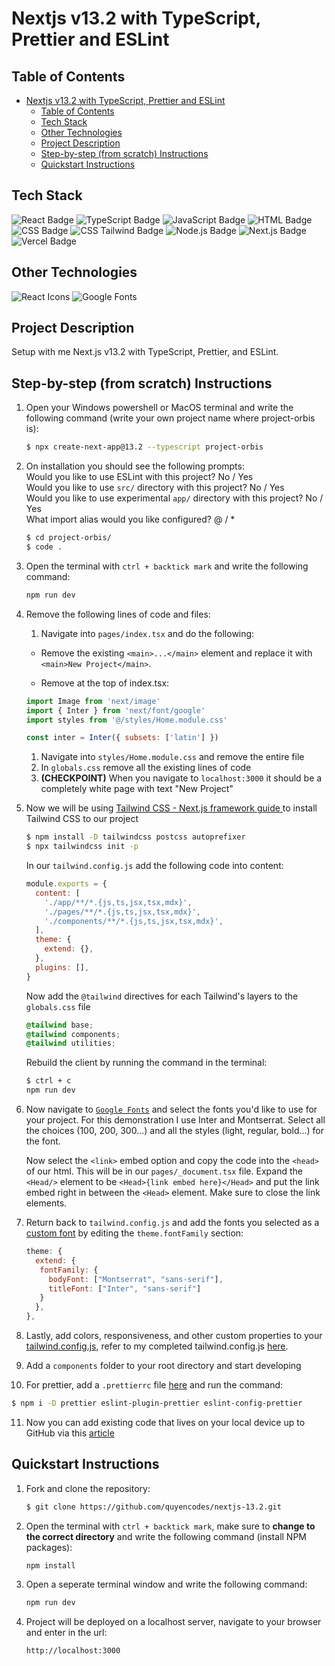 # Nextjs v13.2 with TypeScript, Prettier and ESLint

## Table of Contents

- [Nextjs v13.2 with TypeScript, Prettier and ESLint](#nextjs-v132-with-typescript-prettier-and-eslint)
  - [Table of Contents](#table-of-contents)
  - [Tech Stack](#tech-stack)
  - [Other Technologies](#other-technologies)
  - [Project Description](#project-description)
  - [Step-by-step (from scratch) Instructions](#step-by-step-from-scratch-instructions)
  - [Quickstart Instructions](#quickstart-instructions)

## Tech Stack

<div align="left" width="100%">
  <img src="https://img.shields.io/badge/react-%2320232a.svg?style=for-the-badge&logo=react&logoColor=%2361DAFB" alt="React Badge"/>
  <img src="https://img.shields.io/badge/TypeScript-3178C6.svg?style=for-the-badge&logo=TypeScript&logoColor=white" alt="TypeScript Badge"/>
  <img src="https://img.shields.io/badge/JavaScript-F7DF1E.svg?style=for-the-badge&logo=JavaScript&logoColor=black" alt="JavaScript Badge"/>
  <img src="https://img.shields.io/badge/HTML5-E34F26.svg?style=for-the-badge&logo=HTML5&logoColor=white" alt="HTML Badge"/>
  <img src="https://img.shields.io/badge/CSS3-1572B6.svg?style=for-the-badge&logo=CSS3&logoColor=white" alt="CSS Badge"/>
  <img src="https://img.shields.io/badge/Tailwind%20CSS-06B6D4.svg?style=for-the-badge&logo=Tailwind-CSS&logoColor=white" alt="CSS Tailwind Badge"/>
  <img src="https://img.shields.io/badge/node.js-6DA55F?style=for-the-badge&logo=node.js&logoColor=white" alt="Node.js Badge"/>
  <img src="https://img.shields.io/badge/Next.js-000000.svg?style=for-the-badge&logo=nextdotjs&logoColor=white" alt="Next.js Badge"/>
  <img src="https://img.shields.io/badge/Vercel-000000.svg?style=for-the-badge&logo=Vercel&logoColor=white" alt="Vercel Badge"/>
</div>

## Other Technologies

<div>
  <img src="https://img.shields.io/badge/React_Icons-61DAFB.svg?style=for-the-badge&logo=React&logoColor=black" alt="React Icons"/>
  <img src="https://img.shields.io/badge/Google%20Fonts-4285F4.svg?style=for-the-badge&logo=Google-Fonts&logoColor=white" alt="Google Fonts"/>
</div>

## Project Description

Setup with me Next.js v13.2 with TypeScript, Prettier, and ESLint.

## Step-by-step (from scratch) Instructions

1. Open your Windows powershell or MacOS terminal and write the following command (write your own project name where project-orbis is):

   ```bash
   $ npx create-next-app@13.2 --typescript project-orbis
   ```

2. On installation you should see the following prompts:\
   Would you like to use ESLint with this project? No / <a>Yes</a>\
   Would you like to use `src/` directory with this project? <a>No</a> / Yes\
   Would you like to use experimental `app/` directory with this project? <a>No</a> / Yes\
   What import alias would you like configured? <a>@</a> / \*

   ```bash
   $ cd project-orbis/
   $ code .
   ```

3. Open the terminal with `ctrl + backtick mark` and write the following command:

   ```bash
   npm run dev
   ```

4. Remove the following lines of code and files:

   1. Navigate into `pages/index.tsx` and do the following:

   - Remove the existing `<main>...</main>` element and replace it with `<main>New Project</main>`.

   - Remove at the top of index.tsx:

   ```js
   import Image from 'next/image'
   import { Inter } from 'next/font/google'
   import styles from '@/styles/Home.module.css'

   const inter = Inter({ subsets: ['latin'] })
   ```

   1. Navigate into `styles/Home.module.css` and remove the entire file
   2. In `globals.css` remove all the existing lines of code
   3. <b>(CHECKPOINT)</b> When you navigate to `localhost:3000` it should be a completely white page with text "New Project"

5. Now we will be using <a href="https://tailwindcss.com/docs/guides/nextjs">Tailwind CSS - Next.js framework guide </a> to install Tailwind CSS to our project

   ```bash
   $ npm install -D tailwindcss postcss autoprefixer
   $ npx tailwindcss init -p
   ```

   In our `tailwind.config.js` add the following code into content:

   ```js
   module.exports = {
     content: [
       './app/**/*.{js,ts,jsx,tsx,mdx}',
       './pages/**/*.{js,ts,jsx,tsx,mdx}',
       './components/**/*.{js,ts,jsx,tsx,mdx}',
     ],
     theme: {
       extend: {},
     },
     plugins: [],
   }
   ```

   Now add the `@tailwind` directives for each Tailwind's layers to the `globals.css` file

   ```css
   @tailwind base;
   @tailwind components;
   @tailwind utilities;
   ```

   Rebuild the client by running the command in the terminal:

   ```bash
   $ ctrl + c
   npm run dev
   ```

6. Now navigate to <a href="https://fonts.google.com/" target="_blank">`Google Fonts`</a> and select the fonts you'd like to use for your project. For this demonstration I use Inter and Montserrat. Select all the choices (100, 200, 300...) and all the styles (light, regular, bold...) for the font.

   Now select the `<link>` embed option and copy the code into the `<head>` of our html. This will be in our `pages/_document.tsx` file. Expand the `<Head/>` element to be `<Head>{link embed here}</Head>` and put the link embed right in between the `<Head>` element. Make sure to close the link elements.

7. Return back to `tailwind.config.js` and add the fonts you selected as a <a href="https://v2.tailwindcss.com/docs/font-family#customizing" target="_blank">custom font</a> by editing the `theme.fontFamily` section:
   ```js
   theme: {
     extend: {
      fontFamily: {
        bodyFont: ["Montserrat", "sans-serif"],
        titleFont: ["Inter", "sans-serif"]
      }
     },
   },
   ```
8. Lastly, add colors, responsiveness, and other custom properties to your <a href="https://tailwindcss.com/docs/configuration" target="_blank">tailwind.config.js</a>, refer to my completed tailwind.config.js <a href="" target="_blank">here</a>.

9. Add a `components` folder to your root directory and start developing

10. For prettier, add a `.prettierrc` file <a href="" target="_blank">here</a> and run the command:

```bash
$ npm i -D prettier eslint-plugin-prettier eslint-config-prettier
```

11. Now you can add existing code that lives on your local device up to GitHub via this <a href="https://docs.github.com/en/migrations/importing-source-code/using-the-command-line-to-import-source-code/adding-locally-hosted-code-to-github" target="_blank">article</a>

## Quickstart Instructions

1. Fork and clone the repository:
   ```bash
   $ git clone https://github.com/quyencodes/nextjs-13.2.git
   ```
2. Open the terminal with `ctrl + backtick mark`, make sure to <b>change to the correct directory</b> and write the following command (install NPM packages):
   ```bash
   npm install
   ```
3. Open a seperate terminal window and write the following command:
   ```bash
   npm run dev
   ```
4. Project will be deployed on a localhost server, navigate to your browser and enter in the url:
   ```bash
   http://localhost:3000
   ```
